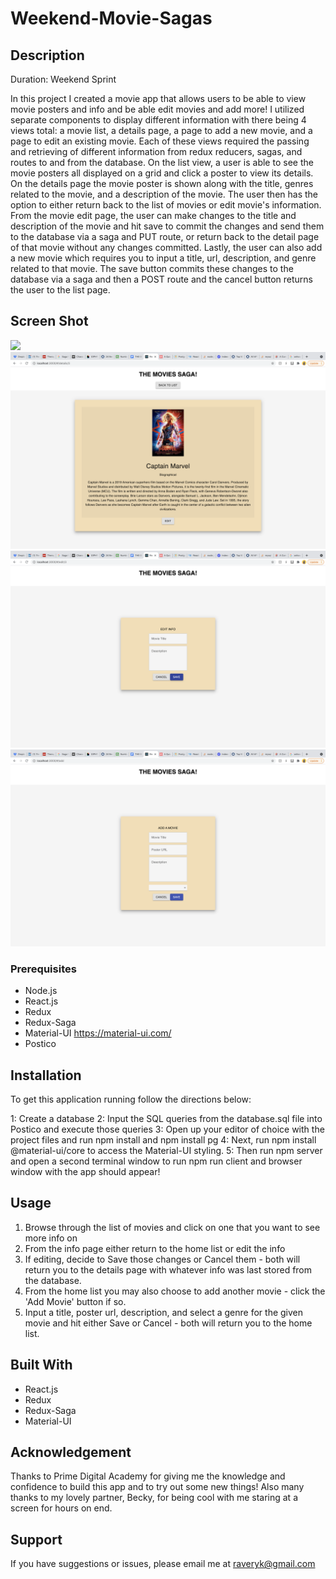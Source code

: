 # Weekend-Movie-Sagas


## Description

Duration: Weekend Sprint

In this project I created a movie app that allows users to be able to view movie posters and info and be able edit movies and add more! I utilized separate components to display different information with there being 4 views total: a movie list, a details page, a page to add a new movie, and a page to edit an existing movie. Each of these views required the passing and retrieving of different information from redux reducers, sagas, and routes to and from the database. On the list view, a user is able to see the movie posters all displayed on a grid and click a poster to view its details. On the details page the movie poster is shown along with the title, genres related to the movie, and a description of the movie. The user then has the option to either return back to the list of movies or edit movie's information. From the movie edit page, the user can make changes to the title and description of the movie and hit save to commit the changes and send them to the database via a saga and PUT route, or return back to the detail page of that movie without any changes committed. Lastly, the user can also add a new movie which requires you to input a title, url, description, and genre related to that movie. The save button commits these changes to the database via a saga and then a POST route and the cancel button returns the user to the list page.

## Screen Shot

<img src="public/images/Screen Shot 2021-05-16 at 5.33.03 PM.png">
<img src="public/images/Screen Shot 2021-05-16 at 5.33.10 PM.png">
<img src="public/images/Screen Shot 2021-05-16 at 5.33.19 PM.png">
<img src="public/images/Screen Shot 2021-05-16 at 5.33.28 PM.png">


### Prerequisites

- Node.js
- React.js 
- Redux
- Redux-Saga
- Material-UI https://material-ui.com/
- Postico


## Installation

To get this application running follow the directions below:

1: Create a database
2: Input the SQL queries from the database.sql file into Postico and execute those queries
3: Open up your editor of choice with the project files and run npm install and npm install pg
4: Next, run npm install @material-ui/core to access the Material-UI styling.
5: Then run npm server and open a second terminal window to run npm run client and browser window with the app should appear!

## Usage

1. Browse through the list of movies and click on one that you want to see more info on
2. From the info page either return to the home list or edit the info
3. If editing, decide to Save those changes or Cancel them - both will return you to the details page with whatever info was last stored from the database.
4. From the home list you may also choose to add another movie - click the 'Add Movie' button if so.
5. Input a title, poster url, description, and select a genre for the given movie and hit either Save or Cancel - both will return you to the home list.

## Built With
- React.js
- Redux
- Redux-Saga
- Material-UI


## Acknowledgement 
Thanks to Prime Digital Academy for giving me the knowledge and confidence to build this app and to try out some new things! Also many thanks to my lovely partner, Becky, for being cool with me staring at a screen for hours on end.

## Support
If you have suggestions or issues, please email me at raveryk@gmail.com
